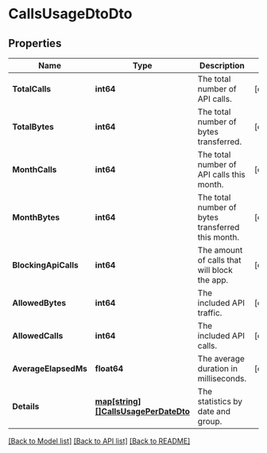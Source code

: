 # CallsUsageDtoDto

## Properties

Name | Type | Description | Notes
------------ | ------------- | ------------- | -------------
**TotalCalls** | **int64** | The total number of API calls. | [optional] 
**TotalBytes** | **int64** | The total number of bytes transferred. | [optional] 
**MonthCalls** | **int64** | The total number of API calls this month. | [optional] 
**MonthBytes** | **int64** | The total number of bytes transferred this month. | [optional] 
**BlockingApiCalls** | **int64** | The amount of calls that will block the app. | [optional] 
**AllowedBytes** | **int64** | The included API traffic. | [optional] 
**AllowedCalls** | **int64** | The included API calls. | [optional] 
**AverageElapsedMs** | **float64** | The average duration in milliseconds. | [optional] 
**Details** | [**map[string][]CallsUsagePerDateDto**](array.md) | The statistics by date and group. | 

[[Back to Model list]](../README.md#documentation-for-models) [[Back to API list]](../README.md#documentation-for-api-endpoints) [[Back to README]](../README.md)


